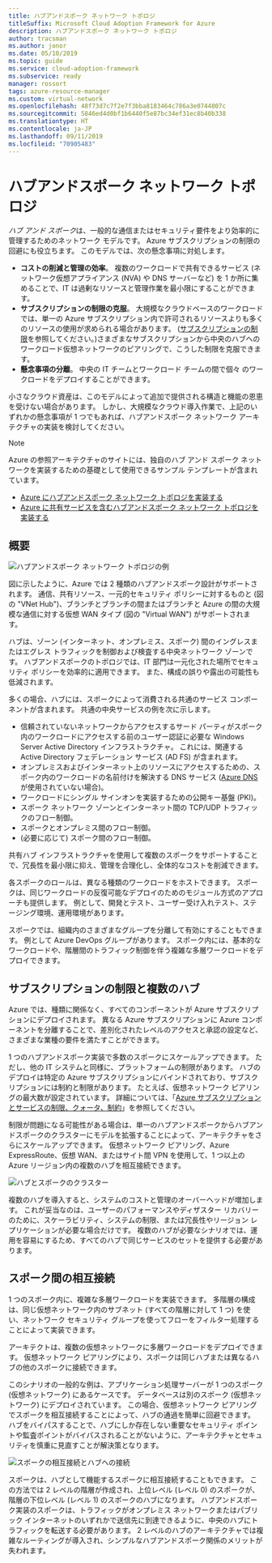 ```yaml
---
title: ハブアンドスポーク ネットワーク トポロジ
titleSuffix: Microsoft Cloud Adoption Framework for Azure
description: ハブアンドスポーク ネットワーク トポロジ
author: tracsman
ms.author: jonor
ms.date: 05/10/2019
ms.topic: guide
ms.service: cloud-adoption-framework
ms.subservice: ready
manager: rossort
tags: azure-resource-manager
ms.custom: virtual-network
ms.openlocfilehash: 48f73d7c7f2e7f3bba8183464c786a3e0744807c
ms.sourcegitcommit: 5846ed4d0bf1b6440f5e87bc34ef31ec8b40b338
ms.translationtype: HT
ms.contentlocale: ja-JP
ms.lasthandoff: 09/11/2019
ms.locfileid: "70905483"
---
```

# <a name="hub-and-spoke-network-topology"></a>ハブアンドスポーク ネットワーク トポロジ

*ハブ アンド スポーク*は、一般的な通信またはセキュリティ要件をより効率的に管理するためのネットワーク モデルです。 Azure サブスクリプションの制限の回避にも役立ちます。 このモデルでは、次の懸念事項に対処します。

- **コストの削減と管理の効率**。 複数のワークロードで共有できるサービス (ネットワーク仮想アプライアンス (NVA) や DNS サーバーなど) を 1 か所に集めることで、IT は過剰なリソースと管理作業を最小限にすることができます。
- **サブスクリプションの制限の克服**。 大規模なクラウドベースのワークロードでは、単一の Azure サブスクリプション内で許可されるリソースよりも多くのリソースの使用が求められる場合があります。 ([サブスクリプションの制限][Limits]を参照してください。)さまざまなサブスクリプションから中央のハブへのワークロード仮想ネットワークのピアリングで、こうした制限を克服できます。
- **懸念事項の分離**。 中央の IT チームとワークロード チームの間で個々 のワークロードをデプロイすることができます。

小さなクラウド資産は、このモデルによって追加で提供される構造と機能の恩恵を受けない場合があります。 しかし、大規模なクラウド導入作業で、上記のいずれかの懸念事項が 1 つでもあれば、ハブアンドスポーク ネットワーク アーキテクチャの実装を検討してください。

> [!NOTE]
> Azure の参照アーキテクチャのサイトには、独自のハブ アンド スポーク ネットワークを実装するための基礎として使用できるサンプル テンプレートが含まれています。
>
> - [Azure にハブアンドスポーク ネットワーク トポロジを実装する](/azure/architecture/reference-architectures/hybrid-networking/hub-spoke)
> - [Azure に共有サービスを含むハブアンドスポーク ネットワーク トポロジを実装する](/azure/architecture/reference-architectures/hybrid-networking/shared-services)

## <a name="overview"></a>概要

![ハブアンドスポーク ネットワーク トポロジの例][1]

図に示したように、Azure では 2 種類のハブアンドスポーク設計がサポートされます。 通信、共有リソース、一元的セキュリティ ポリシーに対するものと (図の "VNet Hub")、ブランチとブランチの間またはブランチと Azure の間の大規模な通信に対する仮想 WAN タイプ (図の "Virtual WAN") がサポートされます。

ハブは、ゾーン (インターネット、オンプレミス、スポーク) 間のイングレスまたはエグレス トラフィックを制御および検査する中央ネットワーク ゾーンです。 ハブアンドスポークのトポロジでは、IT 部門は一元化された場所でセキュリティ ポリシーを効率的に適用できます。 また、構成の誤りや露出の可能性も低減されます。

多くの場合、ハブには、スポークによって消費される共通のサービス コンポーネントが含まれます。 共通の中央サービスの例を次に示します。

- 信頼されていないネットワークからアクセスするサード パーティがスポーク内のワークロードにアクセスする前のユーザー認証に必要な Windows Server Active Directory インフラストラクチャ。 これには、関連する Active Directory フェデレーション サービス (AD FS) が含まれます。
- オンプレミスおよびインターネット上のリソースにアクセスするための、スポーク内のワークロードの名前付けを解決する DNS サービス ([Azure DNS][DNS] が使用されていない場合)。
- ワークロードにシングル サインオンを実装するための公開キー基盤 (PKI)。
- スポーク ネットワーク ゾーンとインターネット間の TCP/UDP トラフィックのフロー制御。
- スポークとオンプレミス間のフロー制御。
- (必要に応じて) スポーク間のフロー制御。

共有ハブ インフラストラクチャを使用して複数のスポークをサポートすることで、冗長性を最小限に抑え、管理を合理化し、全体的なコストを削減できます。

各スポークのロールは、異なる種類のワークロードをホストできます。 スポークは、同じワークロードの反復可能なデプロイのためのモジュール方式のアプローチも提供します。 例として、開発とテスト、ユーザー受け入れテスト、ステージング環境、運用環境があります。

スポークでは、組織内のさまざまなグループを分離して有効にすることもできます。 例として Azure DevOps グループがあります。 スポーク内には、基本的なワークロードや、階層間のトラフィック制御を伴う複雑な多層ワークロードをデプロイできます。

## <a name="subscription-limits-and-multiple-hubs"></a>サブスクリプションの制限と複数のハブ

Azure では、種類に関係なく、すべてのコンポーネントが Azure サブスクリプションにデプロイされます。 異なる Azure サブスクリプションに Azure コンポーネントを分離することで、差別化されたレベルのアクセスと承認の設定など、さまざまな業種の要件を満たすことができます。

1 つのハブアンドスポーク実装で多数のスポークにスケールアップできます。 ただし、他の IT システムと同様に、プラットフォームの制限があります。 ハブのデプロイは特定の Azure サブスクリプションにバインドされており、サブスクリプションには制約と制限があります。 たとえば、仮想ネットワーク ピアリングの最大数が設定されています。 詳細については、「[Azure サブスクリプションとサービスの制限、クォータ、制約][Limits]」を参照してください。

制限が問題になる可能性がある場合は、単一のハブアンドスポークからハブアンドスポークのクラスターにモデルを拡張することによって、アーキテクチャをさらにスケールアップできます。 仮想ネットワーク ピアリング、Azure ExpressRoute、仮想 WAN、またはサイト間 VPN を使用して、1 つ以上の Azure リージョン内の複数のハブを相互接続できます。

![ハブとスポークのクラスター][2]

複数のハブを導入すると、システムのコストと管理のオーバーヘッドが増加します。 これが妥当なのは、ユーザーのパフォーマンスやディザスター リカバリーのために、スケーラビリティ、システムの制限、または冗長性やリージョン レプリケーションが必要な場合だけです。 複数のハブが必要なシナリオでは、運用を容易にするため、すべてのハブで同じサービスのセットを提供する必要があります。

## <a name="interconnection-between-spokes"></a>スポーク間の相互接続

1 つのスポーク内に、複雑な多層ワークロードを実装できます。 多階層の構成は、同じ仮想ネットワーク内のサブネット (すべての階層に対して 1 つ) を使い、ネットワーク セキュリティ グループを使ってフローをフィルター処理することによって実装できます。

アーキテクトは、複数の仮想ネットワークに多層ワークロードをデプロイできます。 仮想ネットワーク ピアリングにより、スポークは同じハブまたは異なるハブの他のスポークに接続できます。

このシナリオの一般的な例は、アプリケーション処理サーバーが 1 つのスポーク (仮想ネットワーク) にあるケースです。 データベースは別のスポーク (仮想ネットワーク) にデプロイされています。 この場合、仮想ネットワーク ピアリングでスポークを相互接続することによって、ハブの通過を簡単に回避できます。 ハブをバイパスすることで、ハブにしか存在しない重要なセキュリティ ポイントや監査ポイントがバイパスされることがないように、アーキテクチャとセキュリティを慎重に見直すことが解決策となります。

![スポークの相互接続とハブへの接続][3]

スポークは、ハブとして機能するスポークに相互接続することもできます。 この方法では 2 レベルの階層が作成され、上位レベル (レベル 0) のスポークが、階層の下位レベル (レベル 1) のスポークのハブになります。 ハブアンドスポーク実装のスポークは、トラフィックがオンプレミス ネットワークまたはパブリック インターネットのいずれかで送信先に到達できるように、中央のハブにトラフィックを転送する必要があります。 2 レベルのハブのアーキテクチャでは複雑なルーティングが導入され、シンプルなハブアンドスポーク関係のメリットが失われます。

<!-- images -->

[0]: ./images/network-redundant-equipment.png "コンポーネントのオーバーラップの例"
[1]: ./images/network-hub-spoke-high-level.png "概要レベルのハブ アンド スポークの例"
[2]: ./images/network-hub-spokes-cluster.png "ハブとスポークのクラスター"
[3]: ./images/network-spoke-to-spoke.png "スポーク間"
[4]: ./images/network-hub-spoke-block-level-diagram.png "ハブ アンド スポークのブロックレベルの図"
[5]: ./images/network-users-groups-subsciptions.png "ユーザー、グループ、サブスクリプション、およびプロジェクト"
[6]: ./images/network-infrastructure-high-level.png "インフラストラクチャの概要図"
[7]: ./images/network-highlevel-perimeter-networks.png "インフラストラクチャの概要図"
[8]: ./images/network-vnet-peering-perimeter-neworks.png "仮想ネットワーク ピアリングと境界ネットワーク"
[9]: ./images/network-high-level-diagram-monitoring.png "監視の概要図"
[10]: ./images/network-high-level-workloads.png "ワークロードの概要図"

<!-- links -->

[Limits]: /azure/azure-subscription-service-limits
[Roles]: /azure/role-based-access-control/built-in-roles
[VNet]: /azure/virtual-network/virtual-networks-overview
[network-security-groups]: /azure/virtual-network/virtual-networks-nsg
[DNS]: /azure/dns/dns-overview
[PrivateDNS]: /azure/dns/private-dns-overview
[VNetPeering]: /azure/virtual-network/virtual-network-peering-overview
[user-defined-routes]: /azure/virtual-network/virtual-networks-udr-overview
[RBAC]: /azure/role-based-access-control/overview
[azure-ad]: /azure/active-directory/active-directory-whatis
[VPN]: /azure/vpn-gateway/vpn-gateway-about-vpngateways
[ExR]: /azure/expressroute/expressroute-introduction
[ExRD]: /azure/expressroute/expressroute-erdirect-about
[vWAN]: /azure/virtual-wan/virtual-wan-about
[NVA]: /azure/architecture/reference-architectures/dmz/nva-ha
[AzFW]: /azure/firewall/overview
[SubMgmt]: /azure/architecture/cloud-adoption/appendix/azure-scaffold
[RGMgmt]: /azure/azure-resource-manager/resource-group-overview
[DMZ]: /azure/best-practices-network-security
[ALB]: /azure/load-balancer/load-balancer-overview
[PIP]: /azure/virtual-network/resource-groups-networking#public-ip-address
[AFD]: /azure/frontdoor/front-door-overview
[AppGW]: /azure/application-gateway/application-gateway-introduction
[WAF]: /azure/application-gateway/application-gateway-web-application-firewall-overview
[Monitor]: /azure/monitoring-and-diagnostics/
[ActLog]: /azure/monitoring-and-diagnostics/monitoring-overview-activity-logs
[DiagLog]: /azure/monitoring-and-diagnostics/monitoring-overview-of-diagnostic-logs
[nsg-log]: /azure/virtual-network/virtual-network-nsg-manage-log
[OMS]: /azure/operations-management-suite/operations-management-suite-overview
[NPM]: /azure/log-analytics/log-analytics-network-performance-monitor
[NetWatch]: /azure/network-watcher/network-watcher-monitoring-overview
[WebApps]: /azure/app-service/
[HDI]: /azure/hdinsight/hdinsight-hadoop-introduction
[EventHubs]: /azure/event-hubs/event-hubs-what-is-event-hubs
[ServiceBus]: /azure/service-bus-messaging/service-bus-messaging-overview
[traffic-manager]: /azure/traffic-manager/traffic-manager-overview
